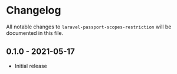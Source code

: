 # Changelog

All notable changes to `laravel-passport-scopes-restriction` will be documented in this file.

## 0.1.0 - 2021-05-17

- Initial release
